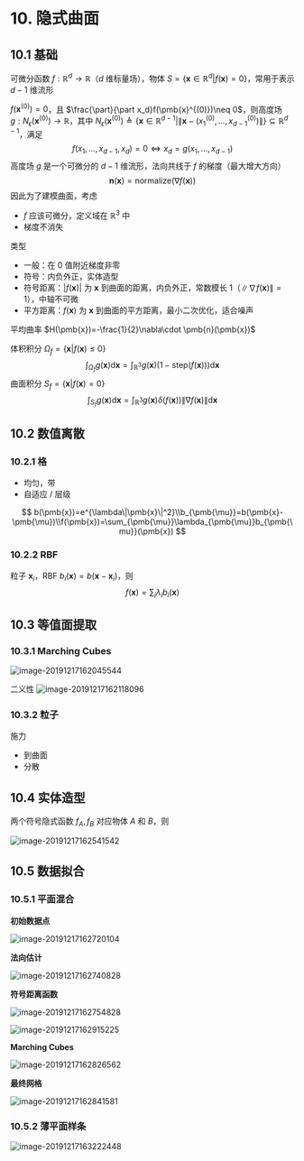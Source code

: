 # 10. 隐式曲面

## 10.1 基础

可微分函数 $f:\mathbb{R}^d\to \mathbb{R}$（$d$ 维标量场），物体 $S=\{\pmb{x}\in \mathbb{R}^d|f(\pmb{x})=0\}$，常用于表示 $d-1$ 维流形

$f(\pmb{x}^{(0)})=0$，且 $\frac{\part}{\part x_d}f(\pmb{x}^{(0)})\neq 0$，则高度场 $g:N_\epsilon\left(\pmb{x}^{(0)}\right)\to\mathbb{R}$，其中 $N_\epsilon\left(\pmb{x}^{(0)}\right)\triangleq\{\pmb{x}\in \mathbb{R}^{d-1}|\|\pmb{x}-(x^{(0)}_1,\dots,x^{(0)}_{d-1})\|\}\subseteq \mathbb{R}^{d-1}$，满足
$$
f(x_1,\dots,x_{d-1},x_d)=0 \Leftrightarrow x_d=g(x_1,\dots,x_{d-1})
$$
高度场 $g$ 是一个可微分的 $d-1$ 维流形，法向共线于 $f$ 的梯度（最大增大方向） 
$$
\pmb{n}(\pmb{x})=\text{normalize}(\nabla f(\pmb{x}))
$$
因此为了建模曲面，考虑

- $f$ 应该可微分，定义域在 $\mathbb{R}^3$ 中
- 梯度不消失

类型

- 一般：在 0 值附近梯度非零
- 符号：内负外正，实体造型
- 符号距离：$|f(\pmb{x})|$ 为 $\pmb{x}$ 到曲面的距离，内负外正，常数模长 1（$\|\nabla f(\pmb{x})\|=1$），中轴不可微
- 平方距离：$f(\pmb{x})$ 为 $\pmb{x}$ 到曲面的平方距离，最小二次优化，适合噪声

平均曲率 $H(\pmb{x})=-\frac{1}{2}\nabla\cdot \pmb{n}(\pmb{x})$ 

体积积分 $\Omega_f=\{\pmb{x}|f(\pmb{x})\le 0\}$ 
$$
\int_{\Omega_f}g(\pmb{x})\mathrm{d}\pmb{x}=\int_{\mathbb{R}^3} g(\pmb{x})(1-\text{step}(f(\pmb{x})))\mathrm{d}\pmb{x}
$$
曲面积分 $S_f=\{\pmb{x}|f(\pmb{x})=0\}$ 
$$
\int_{S_f}g(\pmb{x})\mathrm{d} \pmb{x}=\int_{\mathbb{R}^3}g(\pmb{x})\delta(f(\pmb{x}))\|\nabla f(\pmb{x})\|\mathrm{d}\pmb{x}
$$

## 10.2 数值离散

### 10.2.1 格

- 均匀，带
- 自适应 / 层级

$$
b(\pmb{x})=e^{\lambda\|\pmb{x}\|^2}\\b_{\pmb{\mu}}=b(\pmb{x}-\pmb{\mu})\\f(\pmb{x})=\sum_{\pmb{\mu}}\lambda_{\pmb{\mu}}b_{\pmb{\mu}}(\pmb{x})
$$

### 10.2.2 RBF

粒子 $\pmb{x}_i$，RBF $b_i(\pmb{x})=b(\pmb{x}-\pmb{x}_i)$，则
$$
f(\pmb{x})=\sum_{i}\lambda_ib_i(\pmb{x})
$$

## 10.3 等值面提取

### 10.3.1 Marching Cubes

![image-20191217162045544](assets/image-20191217162045544.png)

二义性 ![image-20191217162118096](assets/image-20191217162118096.png)

### 10.3.2 粒子

施力

- 到曲面
- 分散

## 10.4 实体造型

两个符号隐式函数 $f_A,f_B$ 对应物体 $A$ 和 $B$，则

![image-20191217162541542](assets/image-20191217162541542.png)

## 10.5 数据拟合

### 10.5.1 平面混合

**初始数据点** 

![image-20191217162720104](assets/image-20191217162720104.png)

**法向估计** 

![image-20191217162740828](assets/image-20191217162740828.png)

**符号距离函数** 

![image-20191217162754828](assets/image-20191217162754828.png)

![image-20191217162915225](assets/image-20191217162915225.png)

**Marching Cubes** 

![image-20191217162826562](assets/image-20191217162826562.png)

**最终网格** 

![image-20191217162841581](assets/image-20191217162841581.png)

### 10.5.2 薄平面样条

![image-20191217163222448](assets/image-20191217163222448.png)

